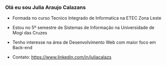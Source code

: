 ### Olá eu sou Julia Araujo Calazans

- Formada no curso Tecnico Integrado de Informatica na ETEC Zona Leste

- Estou no 5º semestre de Sistemas de Informação na Universidade de Mogi das Cruzes

- Tenho interesse na área de Desenvolvimento Web com maior foco em Back-end

- Contato: https://www.linkedin.com/in/juliacalazs
